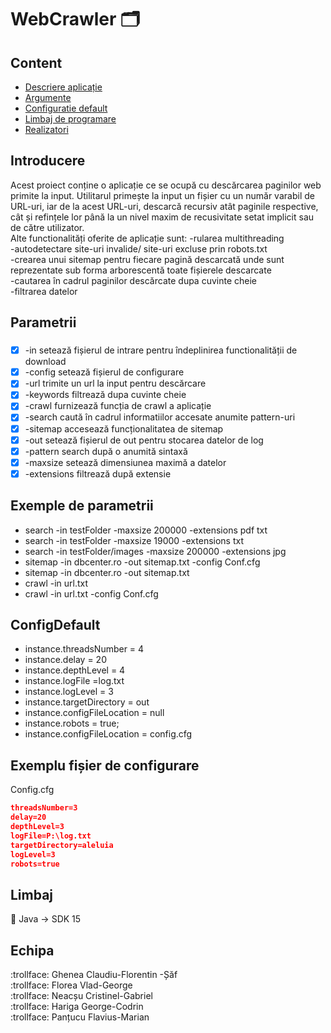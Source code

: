 # WebCrawler :card_index_dividers:

## Content
- [Descriere aplicație](#Introducere)
- [Argumente](#Parametrii)
- [Configuratie default](#ConfigDefault)
- [Limbaj de programare](#Limbaj)
- [Realizatori](#Echipa)



## Introducere
Acest proiect conține o aplicație ce se ocupă cu descărcarea paginilor web primite la input. Utilitarul primește la input un fișier cu un număr varabil de URL-uri, iar de la acest URL-uri, descarcă recursiv atât paginile respective, cât și refințele lor până la un nivel maxim de recusivitate setat implicit sau de către utilizator.
<br />
Alte functionalități oferite de aplicație sunt:
-rularea multithreading
<br />
-autodetectare site-uri invalide/ site-uri excluse prin robots.txt
<br />
-crearea unui sitemap pentru fiecare pagină descarcată unde sunt reprezentate sub forma arborescentă toate fișierele descarcate
<br />
-cautarea în cadrul paginilor descărcate dupa cuvinte cheie
<br />
-filtrarea datelor
<br />

## Parametrii
###
- [x] -in setează fișierul de intrare pentru îndeplinirea functionalității de download
- [x] -config setează fișierul de configurare
- [x] -url trimite un url la input pentru descărcare
- [x] -keywords filtrează dupa cuvinte cheie
- [x] -crawl furnizează funcția de crawl a aplicație
- [x] -search caută în cadrul informatiilor accesate anumite pattern-uri
- [x] -sitemap accesează funcționalitatea de sitemap
- [x] -out setează fișierul de out pentru stocarea datelor de log
- [x] -pattern search după o anumită sintaxă
- [x] -maxsize setează dimensiunea maximă a datelor
- [x] -extensions filtrează după extensie

## Exemple de parametrii

- search -in testFolder -maxsize 200000 -extensions pdf txt
- search -in testFolder -maxsize 19000 -extensions txt
- search -in testFolder/images -maxsize 200000 -extensions jpg
- sitemap -in dbcenter.ro -out sitemap.txt -config Conf.cfg
- sitemap -in dbcenter.ro -out sitemap.txt
- crawl -in url.txt
- crawl -in url.txt -config Conf.cfg

## ConfigDefault
- instance.threadsNumber = 4
- instance.delay = 20
- instance.depthLevel = 4
- instance.logFile =log.txt
- instance.logLevel = 3
- instance.targetDirectory = out
- instance.configFileLocation = null
- instance.robots = true;
- instance.configFileLocation = config.cfg

## Exemplu fișier de configurare

Config.cfg

```json
threadsNumber=3
delay=20
depthLevel=3
logFile=P:\log.txt
targetDirectory=aleluia
logLevel=3
robots=true
```

## Limbaj
:memo: Java -> SDK 15

## Echipa

:trollface: Ghenea Claudiu-Florentin -Șăf
<br />
:trollface: Florea Vlad-George
<br />
:trollface:	Neacșu Cristinel-Gabriel
<br />
:trollface: Hariga George-Codrin
<br />
:trollface: Panțucu Flavius-Marian